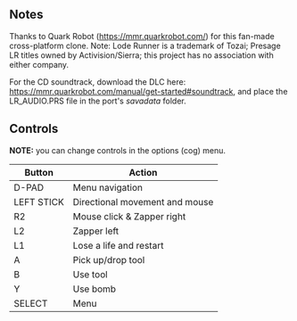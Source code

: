 ## Notes

Thanks to Quark Robot (https://mmr.quarkrobot.com/) for this fan-made cross-platform clone. Note: Lode Runner is a trademark of Tozai; Presage LR titles owned by Activision/Sierra; this project has no association with either company.

For the CD soundtrack, download the DLC here: https://mmr.quarkrobot.com/manual/get-started#soundtrack, and place the LR_AUDIO.PRS file in the port's *savadata* folder.


## Controls

**NOTE:** you can change controls in the options (cog) menu.

| Button     | Action                         |
|------------|--------------------------------|
| D-PAD      | Menu navigation                |
| LEFT STICK | Directional movement and mouse |
| R2         | Mouse click & Zapper right     |
| L2         | Zapper left                    |
| L1         | Lose a life and restart        |
| A          | Pick up/drop tool              |
| B          | Use tool                       |
| Y          | Use bomb                       |
| SELECT     | Menu                           |


